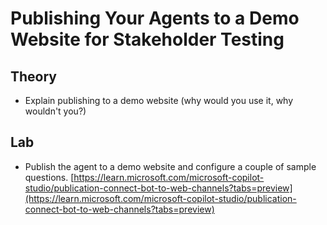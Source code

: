 # Publishing Your Agents to a Demo Website for Stakeholder Testing

## Theory

- Explain publishing to a demo website (why would you use it, why wouldn't you?)

## Lab

- Publish the agent to a demo website and configure a couple of sample questions.
[https://learn.microsoft.com/microsoft-copilot-studio/publication-connect-bot-to-web-channels?tabs=preview](https://learn.microsoft.com/microsoft-copilot-studio/publication-connect-bot-to-web-channels?tabs=preview)
